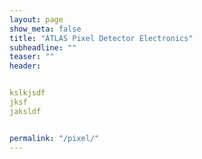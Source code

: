 ```yaml
---
layout: page
show_meta: false
title: "ATLAS Pixel Detector Electronics"
subheadline: ""
teaser: ""
header:


kslkjsdf
jksf
jaksldf


permalink: "/pixel/"
---
```




